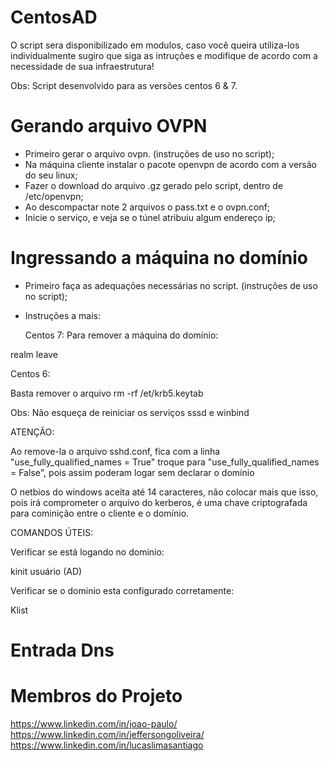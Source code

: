 # CentosAD

  O script sera disponibilizado em modulos, caso você queira utiliza-los individualmente sugiro que siga as intruções e modifique de acordo com a necessidade de sua infraestrutura!
  
  Obs: Script desenvolvido para as versões centos 6 & 7.


# Gerando arquivo OVPN

* Primeiro gerar o arquivo ovpn. (instruções de uso no script);
* Na máquina cliente instalar o pacote openvpn de acordo com a versão do seu linux;
* Fazer o download do arquivo .gz gerado pelo script, dentro de /etc/openvpn;
* Ao descompactar note 2 arquivos o pass.txt e o ovpn.conf;
* Inicie o serviço, e veja se o túnel atribuiu algum endereço ip;

# Ingressando a máquina no domínio

* Primeiro faça as adequações necessárias no script. (instruções de uso no script);
* Instruções a mais:

  Centos 7:
Para remover a máquina do domínio:

realm leave

  Centos 6:
 
 Basta remover o arquivo rm -rf /et/krb5.keytab

Obs: Não esqueça de reiniciar os serviços sssd e winbind

  ATENÇÃO:

  Ao remove-la o arquivo sshd.conf, fica com a linha "use_fully_qualified_names = True" troque para "use_fully_qualified_names = False", pois assim poderam logar sem declarar o domínio
 
   O netbios do windows aceita até 14 caracteres, não colocar mais que isso, pois irá comprometer o arquivo do kerberos, é uma chave criptografada para cominição entre o cliente e o domínio.
   
   COMANDOS ÚTEIS:
  
  Verificar se está logando no dominio:
  
  kinit usuário (AD)
   
   Verificar se o dominio esta configurado corretamente:
   
  Klist

# Entrada Dns 


# Membros do Projeto

https://www.linkedin.com/in/joao-paulo/
https://www.linkedin.com/in/jeffersongoliveira/
https://www.linkedin.com/in/lucaslimasantiago


